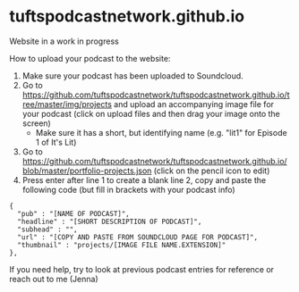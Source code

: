 # tuftspodcastnetwork.github.io
Website in a work in progress

How to upload your podcast to the website:
1. Make sure your podcast has been uploaded to Soundcloud.
2. Go to https://github.com/tuftspodcastnetwork/tuftspodcastnetwork.github.io/tree/master/img/projects and upload an accompanying image file for your podcast (click on upload files and then drag your image onto the screen)
   * Make sure it has a short, but identifying name (e.g. "lit1" for Episode 1 of It's Lit)
2. Go to https://github.com/tuftspodcastnetwork/tuftspodcastnetwork.github.io/blob/master/portfolio-projects.json (click on the pencil icon to edit)
3. Press enter after line 1 to create a blank line 2, copy and paste the following code (but fill in brackets with your podcast info)
  ```
  {
    "pub" : "[NAME OF PODCAST]",
    "headline" : "[SHORT DESCRIPTION OF PODCAST]",
    "subhead" : "",
    "url" : "[COPY AND PASTE FROM SOUNDCLOUD PAGE FOR PODCAST]",
    "thumbnail" : "projects/[IMAGE FILE NAME.EXTENSION]"
  },
  ```
  If you need help, try to look at previous podcast entries for reference or reach out to me (Jenna)

